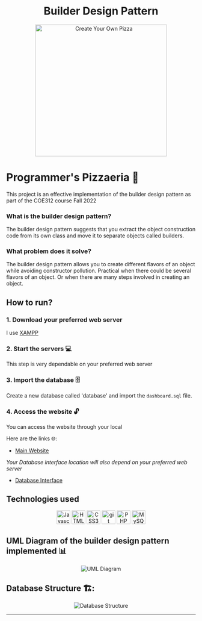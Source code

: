 <h1 align="middle" font-weight="bold" > Builder Design Pattern </h1>

<p align="center">
  <img src="https://github.com/CharbelElBateh/programmers-pizzeria/assets/99130418/e9e8a733-ca23-4094-a277-59d442948142" width="350" title="Create Your Own Pizza">
</p>

# Programmer's Pizzaeria 🍕

This project is an effective implementation of the builder design pattern as part of the COE312 course Fall 2022

### What is the builder design pattern?

The builder design pattern suggests that you extract the object construction code from its own class and move it to separate objects called builders.

### What problem does it solve?

The builder design pattern allows you to create different flavors of an object while avoiding constructor pollution. Practical when there could be several flavors of an object. Or when there are many steps involved in creating an object.


## How to run?

### 1. Download your preferred web server

I use [XAMPP](https://www.bing.com/ck/a?!&&p=97ffa3fe265a2517JmltdHM9MTY4NTU3NzYwMCZpZ3VpZD0xNWZmYzNkMS03NzE1LTY3NTktMDk0Ny1kMGYzNzY2ZDY2MmUmaW5zaWQ9NTE5Mg&ptn=3&hsh=3&fclid=15ffc3d1-7715-6759-0947-d0f3766d662e&psq=xampp&u=a1aHR0cHM6Ly93d3cuYXBhY2hlZnJpZW5kcy5vcmcvZG93bmxvYWQuaHRtbA&ntb=1)

### 2. Start the servers 💻

This step is very dependable on your preferred web server

### 3. Import the database 🗄️

Create a new database called 'database' and import the `dashboard.sql` file.

### 4. Access the website 🔓

You can access the website through your local

Here are the links 🌐:

- [Main Website](http://127.0.0.1/programmers-pizzaria/index.php)

_Your Database interface location will also depend on your preferred web server_
- [Database Interface](http://localhost/phpmyadmin/index.php)

## Technologies used

<p align="middle">
  <a href="https://developer.mozilla.org/en-US/docs/Web/JavaScript" target="_blank" rel="noreferrer"><img src="https://raw.githubusercontent.com/danielcranney/readme-generator/main/public/icons/skills/javascript-colored.svg" width="36" height="36" alt="Javascript" /></a>
<a href="https://developer.mozilla.org/en-US/docs/Glossary/HTML5" target="_blank" rel="noreferrer"><img src="https://raw.githubusercontent.com/danielcranney/readme-generator/main/public/icons/skills/html5-colored.svg" width="36" height="36" alt="HTML5" /></a>
<a href="https://www.w3.org/TR/CSS/#css" target="_blank" rel="noreferrer"><img src="https://raw.githubusercontent.com/danielcranney/readme-generator/main/public/icons/skills/css3-colored.svg" width="36" height="36" alt="CSS3" /></a>
  <a href="https://git-scm.com/" rel="Git"><img class="ml-4 w-8 h-8 sm:w-10 sm:h-10" src="https://www.vectorlogo.zone/logos/git-scm/git-scm-icon.svg" alt="git" width="36" height="36"></a>
  <a href="https://developer.mozilla.org/en-US/docs/Glossary/PHP" target="_blank" rel="noreferrer"><img src="https://raw.githubusercontent.com/danielcranney/readme-generator/main/public/icons/skills/php-colored.svg" width="36" height="36" alt="PHP" /></a>
  <a href="https://developer.mozilla.org/en-US/docs/Glossary/MYSQL" target="_blank" rel="noreferrer"><img src="https://raw.githubusercontent.com/danielcranney/readme-generator/main/public/icons/skills/mysql-colored.svg" width="36" height="36" alt="MySQL" /></a>



## UML Diagram of the builder design pattern implemented 📊

<p align="center">
  <img src="https://github.com/CharbelElBateh/programmers-pizzeria/assets/99130418/e949018c-a866-4f56-a73e-13b7002a8f37" title="UML Diagram">
</p>

## Database Structure 🏗️:

<p align="center">
  <img src="https://github.com/CharbelElBateh/programmers-pizzeria/assets/99130418/34cb26af-7934-4cb7-80ac-e5e48e2d4352" title="Database Structure">
</p>

------------------------------------------------------------
